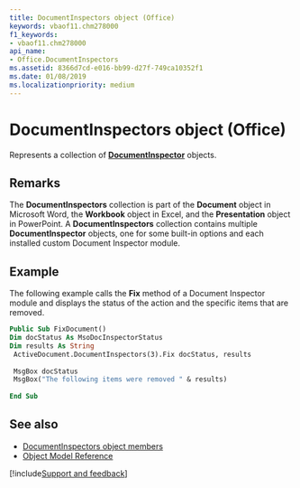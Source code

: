 ```yaml
---
title: DocumentInspectors object (Office)
keywords: vbaof11.chm278000
f1_keywords:
- vbaof11.chm278000
api_name:
- Office.DocumentInspectors
ms.assetid: 8366d7cd-e016-bb99-d27f-749ca10352f1
ms.date: 01/08/2019
ms.localizationpriority: medium
---
```



# DocumentInspectors object (Office)

Represents a collection of **[DocumentInspector](office.documentinspector.md)** objects.


## Remarks

The **DocumentInspectors** collection is part of the **Document** object in Microsoft Word, the **Workbook** object in Excel, and the **Presentation** object in PowerPoint. A **DocumentInspectors** collection contains multiple **DocumentInspector** objects, one for some built-in options and each installed custom Document Inspector module. 


## Example

The following example calls the **Fix** method of a Document Inspector module and displays the status of the action and the specific items that are removed.


```vb
Public Sub FixDocument() 
Dim docStatus As MsoDocInspectorStatus 
Dim results As String 
 ActiveDocument.DocumentInspectors(3).Fix docStatus, results 
 
 MsgBox docStatus 
 MsgBox("The following items were removed " & results) 
 
End Sub 

```


## See also

- [DocumentInspectors object members](overview/library-reference/documentinspectors-members-office.md)
- [Object Model Reference](overview/Library-Reference/reference-object-library-reference-for-office.md)

[!include[Support and feedback](~/includes/feedback-boilerplate.md)]
